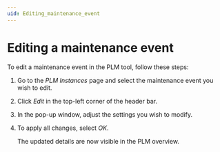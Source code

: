 ```yaml
---
uid: Editing_maintenance_event
---
```


# Editing a maintenance event

To edit a maintenance event in the PLM tool, follow these steps:

1. Go to the *PLM Instances* page and select the maintenance event you wish to edit.

1. Click *Edit* in the top-left corner of the header bar.

1. In the pop-up window, adjust the settings you wish to modify.

1. To apply all changes, select *OK*.

   The updated details are now visible in the PLM overview.
